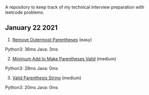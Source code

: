 A repository to keep track of my technical interview preparation with leetcode problems.

## January 22 2021

1. [Remove Outermost Parentheses](https://leetcode.com/problems/remove-outermost-parentheses) (easy)

Python3: 36ms
Java: 3ms

2. [Minimum Add to Make Parentheses Valid](https://leetcode.com/problems/minimum-add-to-make-parentheses-valid/) (medium)

Python3: 28ms
Java: 0ms

3. [Valid Parenthesis String](https://leetcode.com/problems/valid-parenthesis-string) (medium)

Python3: 20ms
Java: 0ms